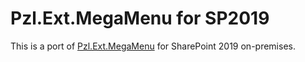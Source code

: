 # Pzl.Ext.MegaMenu for SP2019

This is a port of [Pzl.Ext.MegaMenu](https://github.com/Puzzlepart/spfx-solutions/tree/master/Pzl.Ext.MegaMenu) for SharePoint 2019 on-premises.
